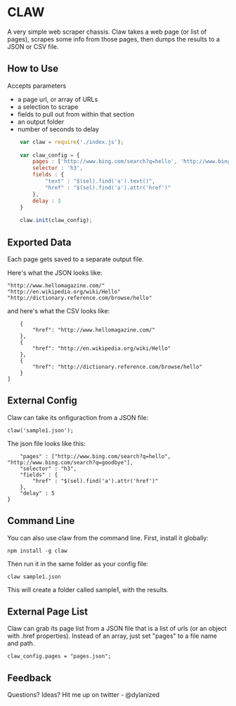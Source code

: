 CLAW
===

A very simple web scraper chassis. Claw takes a web page (or list of pages), scrapes some info from those pages, then dumps the results to a JSON or CSV file.

How to Use
---

Accepts parameters

- a page url, or array of URLs
- a selection to scrape
- fields to pull out from within that section
- an output folder
- number of seconds to delay

```js
	var claw = require('./index.js');
		
	var claw_config = {
		pages : ['http://www.bing.com/search?q=hello', 'http://www.bing.com/search?q=goodbye'],
		selector : 'h3',
		fields : {
			"text" : "$(sel).find('a').text()",
			"href" : "$(sel).find('a').attr('href')"
		},
		delay : 3
	}
	
	claw.init(claw_config);		
```

Exported Data
---
		
Each page gets saved to a separate output file.

Here's what the JSON looks like:

```href
"http://www.hellomagazine.com/"
"http://en.wikipedia.org/wiki/Hello"
"http://dictionary.reference.com/browse/hello"

```

and here's what the CSV looks like:

```[
    {
        "href": "http://www.hellomagazine.com/"
    },
    {
        "href": "http://en.wikipedia.org/wiki/Hello"
    },
    {
        "href": "http://dictionary.reference.com/browse/hello"
    }
]

```
    
External Config
---

Claw can take its onfiguraction from a JSON file:

    claw('sample1.json');
    
The json file looks like this:    

```{
	"pages" : ["http://www.bing.com/search?q=hello", "http://www.bing.com/search?q=goodbye"],
	"selector" : "h3",
	"fields" : {
		"href" : "$(sel).find('a').attr('href')"
	},
	"delay" : 5
}
```
    
Command Line
---

You can also use claw from the command line. First, install it globally:

    npm install -g claw

Then run it in the same folder as your config file:

    claw sample1.json
    
This will create a folder called sample1, with the results.


External Page List
---
	
Claw can grab its page list from a JSON file that is a list of urls (or an object with .href properties). Instead of an array, just set "pages" to a file name and path.	

    claw_config.pages = "pages.json";

    
Feedback
---
    
Questions? Ideas? Hit me up on twitter - @dylanized